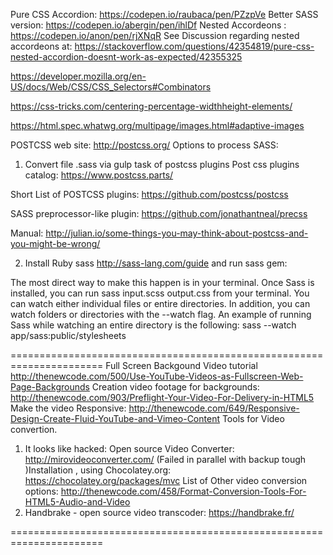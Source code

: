 <!-- Accordion CSS examples -->

Pure CSS Accordion:  https://codepen.io/raubaca/pen/PZzpVe
Better SASS version:   https://codepen.io/abergin/pen/ihlDf
Nested  Accordeons :  https://codepen.io/anon/pen/rjXNqR
See Discussion  regarding nested accordeons at:  https://stackoverflow.com/questions/42354819/pure-css-nested-accordion-doesnt-work-as-expected/42355325

<!--  CSS selectors :  Combinators-->
https://developer.mozilla.org/en-US/docs/Web/CSS/CSS_Selectors#Combinators

<!-- CSS Centering Percentage Width/Height Elements -->
https://css-tricks.com/centering-percentage-widthheight-elements/

<!-- HTML Adaptive Images :  img , viewport , etc -->
https://html.spec.whatwg.org/multipage/images.html#adaptive-images

<!-- PostCSS  hints: -->
POSTCSS web site: http://postcss.org/
Options to process SASS:

1. Convert file .sass   via gulp task of postcss plugins
Post css plugins catalog:   https://www.postcss.parts/

Short List of POSTCSS plugins:
https://github.com/postcss/postcss

 SASS preprocessor-like plugin:   https://github.com/jonathantneal/precss  

Manual: http://julian.io/some-things-you-may-think-about-postcss-and-you-might-be-wrong/

2. Install Ruby sass  http://sass-lang.com/guide   and run sass gem:

The most direct way to make this happen is in your terminal. Once Sass is installed, you can run
                              sass input.scss output.css
 from your terminal. You can watch either individual files or entire directories. In addition, you can watch folders or directories with the --watch flag. An example of running Sass while watching an entire directory is the following:
sass --watch app/sass:public/stylesheets

======================================================================
Full Screen Backgound Video tutorial
 http://thenewcode.com/500/Use-YouTube-Videos-as-Fullscreen-Web-Page-Backgrounds
Creation video footage  for backgrounds:
http://thenewcode.com/903/Preflight-Your-Video-For-Delivery-in-HTML5
Make the video Responsive:
http://thenewcode.com/649/Responsive-Design-Create-Fluid-YouTube-and-Vimeo-Content
Tools for Video convertion.
1. It looks like hacked:  Open source Video Converter:  http://mirovideoconverter.com/
(Failed in parallel with backup tough )Installation , using  Chocolatey.org:  https://chocolatey.org/packages/mvc
List of Other video conversion options:  http://thenewcode.com/458/Format-Conversion-Tools-For-HTML5-Audio-and-Video
2.  Handbrake - open source video transcoder:  https://handbrake.fr/

 ======================================================================
